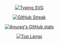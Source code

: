 <div align="center">

[![Typing SVG](https://readme-typing-svg.demolab.com?font=Tektur&pause=1000&color=000000&width=435&lines=Hi+%F0%9F%91%8B%2C+Welcome+to+My+GitHub+Profile!;Full-Stack++web+developer;Always+learning+new+things)](https://git.io/typing-svg)

</div>

<div align="center">
  
[![GitHub Streak](https://streak-stats.demolab.com?user=mohammad-ebadi)](https://git.io/streak-stats)


[![Anurag's GitHub stats](https://github-readme-stats.vercel.app/api?username=mohammad-ebadi)](https://github.com/mohammad-ebadi/github-readme-stats)

[![Top Langs](https://github-readme-stats.vercel.app/api/top-langs/?username=mohammad-ebadi)](https://github.com/anuraghazra/github-readme-stats)

</div>




 
